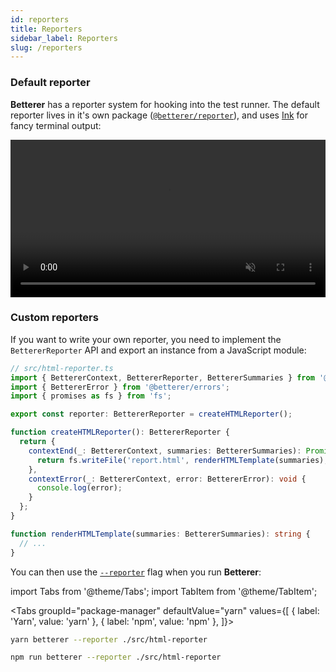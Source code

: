 ```yaml
---
id: reporters
title: Reporters
sidebar_label: Reporters
slug: /reporters
---
```


### Default reporter

**Betterer** has a reporter system for hooking into the test runner. The default reporter lives in it's own package ([`@betterer/reporter`](https://www.npmjs.com/package/@betterer/reporter)), and uses [Ink](https://github.com/vadimdemedes/ink) for fancy terminal output:

<!-- prettier-ignore -->
<div className="video__container">
  <video loop autoPlay muted width="100%">
    <source src="/static/videos/watch.mp4" type="video/mp4"/>
  </video>
</div>

### Custom reporters

If you want to write your own reporter, you need to implement the `BettererReporter` API and export an instance from a JavaScript module:

```typescript
// src/html-reporter.ts
import { BettererContext, BettererReporter, BettererSummaries } from '@betterer/betterer';
import { BettererError } from '@betterer/errors';
import { promises as fs } from 'fs';

export const reporter: BettererReporter = createHTMLReporter();

function createHTMLReporter(): BettererReporter {
  return {
    contextEnd(_: BettererContext, summaries: BettererSummaries): Promise<void> {
      return fs.writeFile('report.html', renderHTMLTemplate(summaries), 'utf8');
    },
    contextError(_: BettererContext, error: BettererError): void {
      console.log(error);
    }
  };
}

function renderHTMLTemplate(summaries: BettererSummaries): string {
  // ...
}
```

You can then use the [`--reporter`](./running-betterer#start-options) flag when you run **Betterer**:

import Tabs from '@theme/Tabs';
import TabItem from '@theme/TabItem';

<!-- prettier-ignore -->
<Tabs
  groupId="package-manager"
  defaultValue="yarn"
  values={[
    { label: 'Yarn', value: 'yarn' },
    { label: 'npm', value: 'npm' },
  ]}>
  <TabItem
    value="yarn">

```bash
yarn betterer --reporter ./src/html-reporter
```

  </TabItem>
  <TabItem
    value="npm">

```bash
npm run betterer --reporter ./src/html-reporter
```

  </TabItem>
</Tabs>
